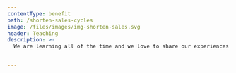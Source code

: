 ```yaml
---
contentType: benefit
path: /shorten-sales-cycles
image: /files/images/img-shorten-sales.svg
header: Teaching
description: >-
  We are learning all of the time and we love to share our experiences with clients and the development community. We can provide bespoke training to help developers at your business up-skill.


---
```

